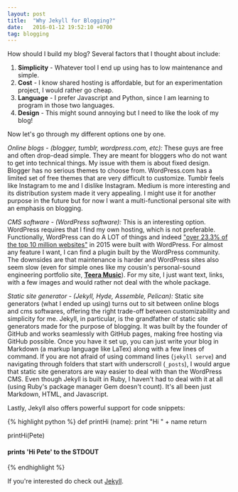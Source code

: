 ```yaml
---
layout: post
title:  "Why Jekyll for Blogging?"
date:   2016-01-12 19:52:10 +0700
tag: blogging
---
```

How should I build my blog? Several factors that I thought about include: 

1. **Simplicity** - Whatever tool I end up using has to low maintenance and simple.
2. **Cost** - I know shared hosting is affordable, but for an experimentation project, I would rather go cheap. 
3. **Language** - I prefer Javascript and Python, since I am learning to program in those two languages. 
4. **Design** - This might sound annoying but I need to like the look of my blog!

Now let's go through my different options one by one. 

*Online blogs -  (blogger, tumblr, wordpress.com, etc):* These guys are free and often drop-dead simple. They are meant for bloggers who do not want to get into technical things. My issue with them is about fixed design. Blogger has no serious themes to choose from. WordPress.com has a limited set of free themes that are very difficult to customize. Tumblr feels like Instagram to me and I dislike Instagram. Medium is more interesting and its distribution system made it very appealing. I might use it for another purpose in the future but for now I want a multi-functional personal site with an emphasis on blogging. 

*CMS software - (WordPress software):* This is an interesting option. WordPress requires that I find my own hosting, which is not preferable. Functionally, WordPress can do A LOT of things and indeed ["over 23.3% of the top 10 million websites"][wp-stat] in 2015 were built with WordPress. For almost any feature I want, I can find a plugin built by the WordPress community. The downsides are that maintenance is harder and WordPress sites also seem slow (even for simple ones like my cousin's personal-sound engineering portfolio site, **[Teera Music][teera]**). For my site, I just want text, links, with a few images and would rather not deal with the whole package.

*Static site generator - (Jekyll, Hyde, Assemble, Pelican):* Static site generators (what I ended up using) turns out to sit between online blogs and cms softwares, offering the right trade-off between customizability and simplicity for me. Jekyll, in particular, is the grandfather of static site generators made for the purpose of blogging. It was built by the founder of GitHub and works seamlessly with GitHub pages, making free hosting via GitHub possible. Once you have it set up, you can just write your blog in Markdown (a markup language like LaTex) along with a few lines of command. If you are not afraid of using command lines (`jekyll serve`) and navigating through folders that start with underscroll (`_posts`), I would argue that static site generators are way easier to deal with than the WordPress CMS. Even though Jekyll is built in Ruby, I haven't had to deal with it at all (using Ruby's package manager Gem doesn't count). It's all been just Markdown, HTML, and Javascript. 

Lastly, Jekyll also offers powerful support for code snippets:

{% highlight python %}
def printHi (name):
    print "Hi " + name
    return

printHi(Pete)
#### prints 'Hi Pete' to the STDOUT
{% endhighlight %}

If you're interested do check out [Jekyll](jekyll). 

[jekyll]: http://jekyllrb.com
[teera]: http://www.teeramusic.com/
[wp-stat]: https://en.wikipedia.org/wiki/WordPress